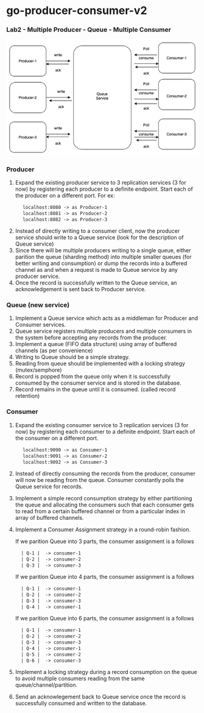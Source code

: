 # go-producer-consumer-v2

### Lab2 - Multiple Producer - Queue -  Multiple Consumer

![Alt text](go-prod-con-2.png?raw=true "Architecture")

### Producer
  1. Expand the existing producer service to 3 replication services (3 for now) by registering each producer to a definite endpoint. Start each of the producer on a different port.
For ex:
```
      localhost:8080 -> as Producer-1
      localhost:8081 -> as Producer-2
      localhost:8082 -> as Producer-3
```
  2. Instead of directly writing to a consumer client, now the producer service should write to a Queue service (look for the description of Queue service)
  3. Since there will be multiple producers writing to a single queue, either parition the queue (sharding method) into multiple smaller queues (for better writing and consumption)  or dump the records into a buffered channel as and when a request is made to Queue service by any producer service.
  4. Once the record is successfully written to the Queue service, an acknowledgement is sent back to Producer service.

### Queue (new service)
  1. Implement a Queue service which acts as a middleman for Producer and Consumer services.
  2. Queue service registers multiple producers and multiple consumers in the system before accepting any records from the producer.
  3. Implement a queue (FIFO data structure) using array of buffered channels (as per convenience)
  3. Writing to Queue should be a simple strategy.
  4. Reading from queue should be implemented with a locking strategy (mutex/semphore)
  5. Record is popped from the queue only when it is successfully consumed by the consumer service and is stored in the database.
  6. Record remains in the queue until it is consumed. (called record retention)

### Consumer
  1. Expand the existing consumer service to 3 replication services (3 for now) by registering each consumer to a definite endpoint. Start each of the consumer on a different port.
```
      localhost:9090 -> as Consumer-1
      localhost:9091 -> as Consumer-2
      localhost:9092 -> as Consumer-3
```
   2. Instead of directly consuming the records from the producer, consumer will now be reading from the queue. Consumer constantly polls the Queue service for records. 
   3. Implement a simple record consumption strategy by either partitioning the queue and allocating the consumers such that each consumer gets to read from a certain buffered channel or from a particular index in array of buffered channels.
   4. Implement a Consumer Assignment strategy in a round-robin fashion. 
        
        If we parition Queue into 3 parts, the consumer assignment is a follows
              
            | Q-1 |  -> consumer-1
            | Q-2 |  -> consumer-2
            | Q-3 |  -> consumer-3

        If we parition Queue into 4 parts, the consumer assignment is a follows

            | Q-1 |  -> consumer-1
            | Q-2 |  -> consumer-2
            | Q-3 |  -> consumer-3
            | Q-4 |  -> consumer-1

        If we parition Queue into 6 parts, the consumer assignment is a follows

            | Q-1 |  -> consumer-1
            | Q-2 |  -> consumer-2
            | Q-3 |  -> consumer-3
            | Q-4 |  -> consumer-1
            | Q-5 |  -> consumer-2
            | Q-6 |  -> consumer-3

  5.  Implement a locking strategy during a record consumption on the queue to avoid multiple consumers reading from the same queue/channel/partition.
  6.  Send an acknowlegement back to Queue service once the record is successfully consumed and written to the database.
